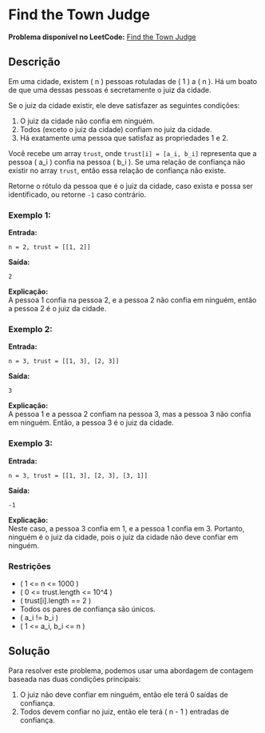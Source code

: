 # Find the Town Judge

**Problema disponível no LeetCode:** [Find the Town Judge](https://leetcode.com/problems/find-the-town-judge/)

## Descrição

Em uma cidade, existem \( n \) pessoas rotuladas de \( 1 \) a \( n \). Há um boato de que uma dessas pessoas é secretamente o juiz da cidade.

Se o juiz da cidade existir, ele deve satisfazer as seguintes condições:

1. O juiz da cidade não confia em ninguém.
2. Todos (exceto o juiz da cidade) confiam no juiz da cidade.
3. Há exatamente uma pessoa que satisfaz as propriedades 1 e 2.

Você recebe um array `trust`, onde `trust[i] = [a_i, b_i]` representa que a pessoa \( a_i \) confia na pessoa \( b_i \). Se uma relação de confiança não existir no array `trust`, então essa relação de confiança não existe.

Retorne o rótulo da pessoa que é o juiz da cidade, caso exista e possa ser identificado, ou retorne `-1` caso contrário.

### Exemplo 1:

**Entrada:**
```plaintext
n = 2, trust = [[1, 2]]
```

**Saída:**
```plaintext
2
```

**Explicação:**  
A pessoa 1 confia na pessoa 2, e a pessoa 2 não confia em ninguém, então a pessoa 2 é o juiz da cidade.

### Exemplo 2:

**Entrada:**
```plaintext
n = 3, trust = [[1, 3], [2, 3]]
```

**Saída:**
```plaintext
3
```

**Explicação:**  
A pessoa 1 e a pessoa 2 confiam na pessoa 3, mas a pessoa 3 não confia em ninguém. Então, a pessoa 3 é o juiz da cidade.

### Exemplo 3:

**Entrada:**
```plaintext
n = 3, trust = [[1, 3], [2, 3], [3, 1]]
```

**Saída:**
```plaintext
-1
```

**Explicação:**  
Neste caso, a pessoa 3 confia em 1, e a pessoa 1 confia em 3. Portanto, ninguém é o juiz da cidade, pois o juiz da cidade não deve confiar em ninguém.

### Restrições

- \( 1 <= n <= 1000 \)
- \( 0 <= trust.length <= 10^4 \)
- \( trust[i].length == 2 \)
- Todos os pares de confiança são únicos.
- \( a_i != b_i \)
- \( 1 <= a_i, b_i <= n \)

## Solução

Para resolver este problema, podemos usar uma abordagem de contagem baseada nas duas condições principais:

1. O juiz não deve confiar em ninguém, então ele terá 0 saídas de confiança.
2. Todos devem confiar no juiz, então ele terá \( n - 1 \) entradas de confiança.

